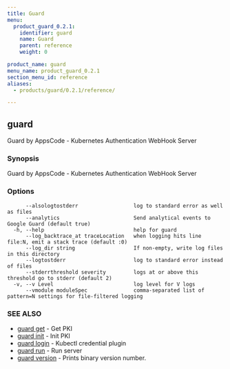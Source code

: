 ```yaml
---
title: Guard
menu:
  product_guard_0.2.1:
    identifier: guard
    name: Guard
    parent: reference
    weight: 0

product_name: guard
menu_name: product_guard_0.2.1
section_menu_id: reference
aliases:
  - products/guard/0.2.1/reference/

---
```

## guard

Guard by AppsCode - Kubernetes Authentication WebHook Server

### Synopsis

Guard by AppsCode - Kubernetes Authentication WebHook Server

### Options

```
      --alsologtostderr                  log to standard error as well as files
      --analytics                        Send analytical events to Google Guard (default true)
  -h, --help                             help for guard
      --log_backtrace_at traceLocation   when logging hits line file:N, emit a stack trace (default :0)
      --log_dir string                   If non-empty, write log files in this directory
      --logtostderr                      log to standard error instead of files
      --stderrthreshold severity         logs at or above this threshold go to stderr (default 2)
  -v, --v Level                          log level for V logs
      --vmodule moduleSpec               comma-separated list of pattern=N settings for file-filtered logging
```

### SEE ALSO

* [guard get](/products/guard/0.2.1/reference/guard_get)	 - Get PKI
* [guard init](/products/guard/0.2.1/reference/guard_init)	 - Init PKI
* [guard login](/products/guard/0.2.1/reference/guard_login)	 - Kubectl credential plugin
* [guard run](/products/guard/0.2.1/reference/guard_run)	 - Run server
* [guard version](/products/guard/0.2.1/reference/guard_version)	 - Prints binary version number.

